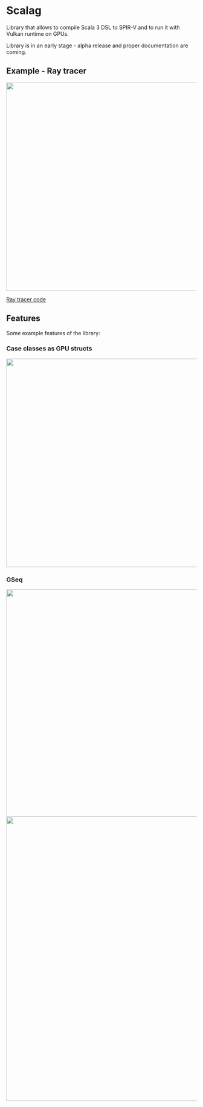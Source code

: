 # Scalag

Library that allows to compile Scala 3 DSL to SPIR-V and to run it with Vulkan runtime on GPUs.

Library is in an early stage - alpha release and proper documentation are coming.

## Example - Ray tracer

<img src="https://github.com/scalag/scalag/assets/4761866/0cbb2e38-1c74-4821-81ab-1b7d86e96fa9" width="550">

[Ray tracer code](https://gist.github.com/szymon-rd/4913ad49932c44ac16f779eb0f19bbb0)

## Features
Some example features of the library:

### Case classes as GPU structs

<img src="https://github.com/scalag/scalag/assets/4761866/5b89499f-04b6-4b66-9a36-df9a48a99b22" width="550">

### GSeq

<img src="https://github.com/scalag/scalag/assets/4761866/bc91caf3-d9bd-4eb7-940b-be278d928243" width="600">


<img src="https://github.com/scalag/scalag/assets/4761866/2791afd8-0b3e-4113-8e01-3f4efccab37f" width="750">
